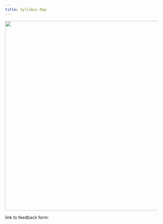 ```yaml
---
title: Syllabus Map
---
```


<img src="https://elizabethcase.net/rda/assets/cccf-map-img-bg.png" width="700px" height="623px" usemap="#map">

link to feedback form:


<map name="map">
  <area shape="poly" 
    coords="157,170, 99,151, 69,148, 42,160, 30,178, 14,224, 4,280, 17,344, 53,393, 92,417, 148,405, 174,399, 256,394, 257,371, 279,319, 304,286, 334,236, 304,238, 242,245, 180,244, 158,232, 150,209, 151,190, 156,170" 
    alt="Hydrologic Cycle" 
    href="https://elizabethcase.net/rda/cccf-hydrology">
  <area shape="poly" 
    coords="399,314,421,293,482,275,509,295,563,336,556,374,531,472,517,502,504,513,480,508,451,489,406,464,359,448,370,411,383,400,425,384,435,370,432,355,420,334,400,315" 
    alt="Geologic Cycle" 
    href="https://elizabethcase.net/rda/cccf-geology.md">
  <area shape="poly" 
    coords="306,284,367,304,398,315,422,296,462,279,480,274,475,248,476,234,508,189,532,177,548,178,607,199,605,164,601,129,592,108,579,103,543,107,499,118,463,115,401,99,368,99,349,128,349,162,347,194,336,234,306,282" 
    alt="Welcome to the Greenhouse" 
    href="https://elizabethcase.net/rda/cccf-greenhouse">
  <area shape="poly" 
    coords="336,234,347,207,349,152,304,127,269,117,231,126,189,146,164,164,153,179,150,202,153,227,173,242,194,246,269,243,335,235"
    alt="Future" 
    href="https://elizabethcase.net/rda/cccf-future">
  <area shape="poly" 
    coords="88,417,119,414,148,403,195,398,245,395,259,395,270,410,312,427,340,444,374,454,422,470,462,495,491,512,520,501,531,462,546,424,556,367,563,334,582,331,640,289,659,253,654,234,607,203,599,118,589,103,559,102,534,107,501,121,473,115,429,108,406,99,375,95,355,102,350,125,350,152,300,125,334,87,380,35,427,4,452,2,479,2,495,10,533,17,575,35,607,56,623,78,627,100,631,137,655,180,673,205,690,225,696,251,693,279,681,309,651,352,623,420,578,550,549,610,530,616,505,619,451,589,419,576,384,583,275,619,260,615,262,603,264,577,258,564,230,551,125,537,118,526,121,505,139,475,134,459,112,437,,91,417" 
    alt="Maths" 
    href="https://elizabethcase.net/rda/cccf-maths">
  <area shape="poly" 
    coords="306,281,330,292,354,302,381,307,402,320,413,333,425,348,432,363,430,376,415,386,400,394,387,397,374,404,365,417,363,430,359,447,341,443,319,434,299,426,277,414,261,402,255,388,258,368,264,353,269,341,280,328,286,303,297,292,305,284" 
    alt="Past" 
    href="https://elizabethcase.net/rda/cccf-past">
  <area shape="poly" 
    coords="481,273,476,243,484,215,516,184,539,176,593,190,617,211,637,221,656,241,658,260,635,291,618,305,593,327,582,332,565,334,551,330,527,316,505,297,490,282,481,274" 
    alt="Living" 
    href="https://elizabethcase.net/rda/cccf-living">
</map> 


<script type="text/javascript" src="../../_plugins/imagemapresizer.js"></script>